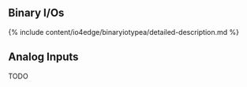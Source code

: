 ## Binary I/Os
{% include content/io4edge/binaryiotypea/detailed-description.md %}

## Analog Inputs

TODO
